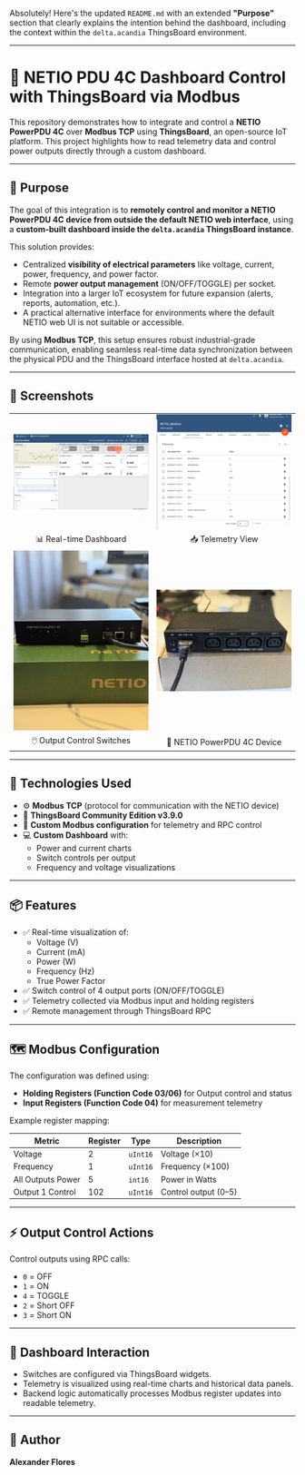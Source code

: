 Absolutely! Here's the updated `README.md` with an extended **"Purpose"** section that clearly explains the intention behind the dashboard, including the context within the `delta.acandia` ThingsBoard environment.

---

# 🔌 NETIO PDU 4C Dashboard Control with ThingsBoard via Modbus

This repository demonstrates how to integrate and control a **NETIO PowerPDU 4C** over **Modbus TCP** using **ThingsBoard**, an open-source IoT platform. This project highlights how to read telemetry data and control power outputs directly through a custom dashboard.

---

## 🎯 Purpose

The goal of this integration is to **remotely control and monitor a NETIO PowerPDU 4C device from outside the default NETIO web interface**, using a **custom-built dashboard inside the `delta.acandia` ThingsBoard instance**.

This solution provides:
- Centralized **visibility of electrical parameters** like voltage, current, power, frequency, and power factor.
- Remote **power output management** (ON/OFF/TOGGLE) per socket.
- Integration into a larger IoT ecosystem for future expansion (alerts, reports, automation, etc.).
- A practical alternative interface for environments where the default NETIO web UI is not suitable or accessible.

By using **Modbus TCP**, this setup ensures robust industrial-grade communication, enabling seamless real-time data synchronization between the physical PDU and the ThingsBoard interface hosted at `delta.acandia`.

---

## 📸 Screenshots

<table>
  <tr>
    <td><img src="assets/NETIO-dashboard.jpg" width="400"/></td>
    <td><img src="assets/Latest-telemetry.jpg" width="400"/></td>
  </tr>
  <tr>
    <td align="center">📊 Real-time Dashboard</td>
    <td align="center">📥 Telemetry View</td>
  </tr>
  <tr>
    <td><img src="assets/Output-buttons.jpg" width="400"/></td>
    <td><img src="assets/Outputs-socket.jpg" width="400"/></td>
  </tr>
  <tr>
    <td align="center">🖱️ Output Control Switches</td>
    <td align="center">🔌 NETIO PowerPDU 4C Device</td>
  </tr>
</table>

---

## 🧰 Technologies Used

- ⚙️ **Modbus TCP** (protocol for communication with the NETIO device)
- 📡 **ThingsBoard Community Edition v3.9.0**
- 🧠 **Custom Modbus configuration** for telemetry and RPC control
- 💻 **Custom Dashboard** with:
  - Power and current charts
  - Switch controls per output
  - Frequency and voltage visualizations

---

## 📦 Features

- ✅ Real-time visualization of:
  - Voltage (V)
  - Current (mA)
  - Power (W)
  - Frequency (Hz)
  - True Power Factor
- ✅ Switch control of 4 output ports (ON/OFF/TOGGLE)
- ✅ Telemetry collected via Modbus input and holding registers
- ✅ Remote management through ThingsBoard RPC

---

## 🗺️ Modbus Configuration

The configuration was defined using:
- **Holding Registers (Function Code 03/06)** for Output control and status
- **Input Registers (Function Code 04)** for measurement telemetry

Example register mapping:

| Metric            | Register | Type   | Description             |
|-------------------|----------|--------|-------------------------|
| Voltage           | 2        | `uInt16` | Voltage (×10)           |
| Frequency         | 1        | `uInt16` | Frequency (×100)        |
| All Outputs Power | 5        | `int16`  | Power in Watts          |
| Output 1 Control  | 102      | `uInt16` | Control output (0–5)    |

---

## ⚡ Output Control Actions

Control outputs using RPC calls:
- `0` = OFF
- `1` = ON
- `4` = TOGGLE
- `2` = Short OFF
- `3` = Short ON

---

## 🧩 Dashboard Interaction

- Switches are configured via ThingsBoard widgets.
- Telemetry is visualized using real-time charts and historical data panels.
- Backend logic automatically processes Modbus register updates into readable telemetry.


---

## 🧠 Author

**Alexander Flores**  


